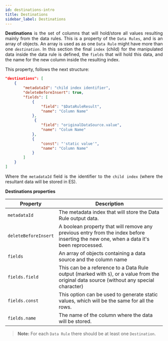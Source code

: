 ```yaml
---
id: destinations-intro
title: Destinations
sidebar_label: Destinations
---
```


<div style="text-align: justify">

**Destinations** is the set of columns that will hold/store all values resulting mainly from the data rules.
This is a property of the `Data Rules`, and is an array of objects. An array is used as as one `Data Rule` might have more than one _`destination`_. In this section the final `index` (child) for the manipulated data inside the data rule is defined, the `fields` that will hold this data, and the name for the new column inside the resulting index.

This property, follows the next structure:

```json
"destinations": [
    {
        "metadataId": "child index identifier",
        "deleteBeforeInsert": true,
        "fields": [
            {
                "field": "$DataRuleResult",
                "name": "Column Name"
            },
             {
                "field": "originalDataSource.value",
                "name": "Colum Name"
            },
            {
                "const": "'static value'",
                "name": "Column Name"
            }
        ]
    }
]
```

Where the `metadataId` field is the identifier to the `child index` (where the resultant data will be stored in ES).

**Destinations properties**

| Property             | Description                                                                                                                             |
| -------------------- | --------------------------------------------------------------------------------------------------------------------------------------- |
| `metadataId`         | The metadata index that will store the Data Rule output data.                                                                                |
| `deleteBeforeInsert` | A boolean property that will remove any previous entry from the index before inserting the new one, when a data it's been reprocessed. |
| `fields`             | An array of objects containing a data source and the column name                                                                               |
| `fields.field`       | This can be a reference to a Data Rule output (marked with `$`), or a value from the original data source (without any special character)    |
| `fields.const`       | This option can be used to generate static values, which will be the same for all the rows.                                                             |
| `fields.name`        | The name of the column where the data will be stored.                                                                                       |

> **Note:** For each `Data Rule` there should be at least one `Destination`.
